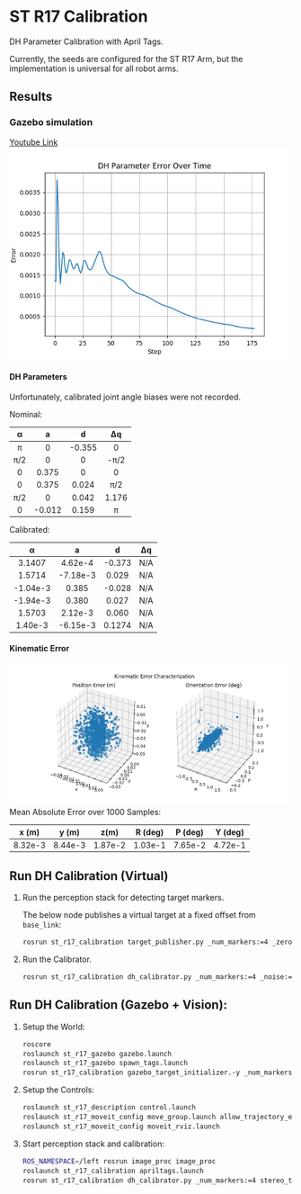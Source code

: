 # ST R17 Calibration

DH Parameter Calibration with April Tags.

Currently, the seeds are configured for the ST R17 Arm, but the implementation is universal for all robot arms.

## Results

### Gazebo simulation

[Youtube Link](https://youtu.be/T6hWMyOZmXE)
![gz\_dh\_err](figs/gz_dh_err.png)

#### DH Parameters

Unfortunately, calibrated joint angle biases were not recorded.

Nominal:

&alpha;  | a        |d         | &Delta;q |
:-------:|:--------:|:--------:|:--------:|
&pi;     | 0        | -0.355   | 0        |
&pi;/2   | 0        | 0        | -&pi;/2  |
0        | 0.375    | 0        | 0        |
0        | 0.375    | 0.024    | &pi;/2   |
&pi;/2   | 0        | 0.042    | 1.176    |
0        | -0.012   | 0.159    | &pi;     |

Calibrated:

&alpha;  | a        |d         | &Delta;q |
:-------:|:--------:|:--------:|:--------:|
3.1407   |4.62e-4   | -0.373   | N/A      |
1.5714   |-7.18e-3  | 0.029    | N/A      |
-1.04e-3 | 0.385    | -0.028   | N/A      |
-1.94e-3 | 0.380    | 0.027    | N/A      |
1.5703   | 2.12e-3  | 0.060    | N/A      |
1.40e-3  | -6.15e-3 | 0.1274   | N/A      |

#### Kinematic Error

![kin\_err.png](figs/kin_err.png)
Mean Absolute Error over 1000 Samples:

x (m)  | y (m) | z(m)  |R (deg)|P (deg)|Y (deg)|
:-----:|:-----:|:-----:|:-----:|:-----:|:-----:|
8.32e-3|8.44e-3|1.87e-2|1.03e-1|7.65e-2|4.72e-1|

## Run DH Calibration (Virtual)

1. Run the perception stack for detecting target markers.

    The below node publishes a virtual target at a fixed offset from `base_link`:
    
    ```bash
    rosrun st_r17_calibration target_publisher.py _num_markers:=4 _zero:=false _rate:=100
    ```

2. Run the Calibrator.
    ```bash
    rosrun st_r17_calibration dh_calibrator.py _num_markers:=4 _noise:=False
    ```

## Run DH Calibration (Gazebo + Vision):

1. Setup the World:

    ```bash
    roscore
    roslaunch st_r17_gazebo gazebo.launch
    roslaunch st_r17_gazebo spawn_tags.launch
    rosrun st_r17_calibration gazebo_target_initializer.-y _num_markers:=4 tag_size:=0.5
    ```

2. Setup the Controls:

    ```bash
    roslaunch st_r17_description control.launch
    roslaunch st_r17_moveit_config move_group.launch allow_trajectory_execution:=true fake_execution:=false info:=true debug:=false
    roslaunch st_r17_moveit_config moveit_rviz.launch
    ```

3. Start perception stack and calibration:

    ```bash
    ROS_NAMESPACE=/left rosrun image_proc image_proc
    roslaunch st_r17_calibration apriltags.launch
    rosrun st_r17_calibration dh_calibrator.py _num_markers:=4 stereo_to_target:=/tag_detections
    ```
